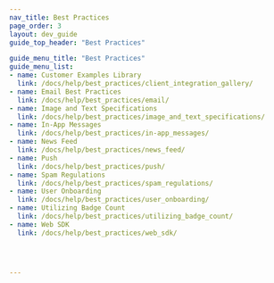 ```yaml
---
nav_title: Best Practices
page_order: 3
layout: dev_guide
guide_top_header: "Best Practices"

guide_menu_title: "Best Practices"
guide_menu_list:
- name: Customer Examples Library
  link: /docs/help/best_practices/client_integration_gallery/
- name: Email Best Practices
  link: /docs/help/best_practices/email/
- name: Image and Text Specifications
  link: /docs/help/best_practices/image_and_text_specifications/
- name: In-App Messages
  link: /docs/help/best_practices/in-app_messages/
- name: News Feed
  link: /docs/help/best_practices/news_feed/
- name: Push
  link: /docs/help/best_practices/push/
- name: Spam Regulations
  link: /docs/help/best_practices/spam_regulations/
- name: User Onboarding
  link: /docs/help/best_practices/user_onboarding/
- name: Utilizing Badge Count
  link: /docs/help/best_practices/utilizing_badge_count/
- name: Web SDK
  link: /docs/help/best_practices/web_sdk/




---
```


